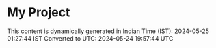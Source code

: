 # My Project

This content is dynamically generated in Indian Time (IST): 2024-05-25 01:27:44 IST
Converted to UTC: 2024-05-24 19:57:44 UTC
